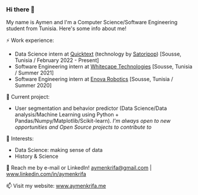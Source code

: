 ### Hi there 👋

My name is Aymen and I'm a Computer Science/Software Engineering student from Tunisia. Here's some info about me!

⚡ Work experience:
- Data Science intern at <a href="https://www.quicktext.im/">Quicktext</a> (technology by <a href="https://www.satoripop.com/">Satoripop</a>) [Sousse, Tunisia / February 2022 - Present]
- Software Engineering intern at <a href="https://www.whitecapetech.com/">Whitecape Technologies</a> [Sousse, Tunisia / Summer 2021]
- Software Engineering intern at <a href="https://www.enovarobotics.eu/">Enova Robotics</a> [Sousse, Tunisia / Summer 2020]

🔭 Current project: 
- User segmentation and behavior predictor (Data Science/Data analysis/Machine Learning using Python + Pandas/Numpy/Matplotlib/Scikit-learn).
*I'm always open to new opportunities and Open Source projects to contribute to*

🌱 Interests:
- Data Science: making sense of data
- History & Science

💬 Reach me by e-mail or LinkedIn! aymenkrifa@gmail.com | www.linkedin.com/in/aymenkrifa

📫 Visit my website: www.aymenkrifa.me
